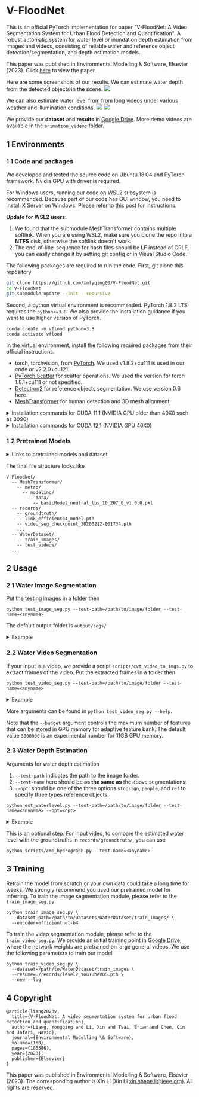 # V-FloodNet

This is an official PyTorch implementation for paper "V-FloodNet: A Video Segmentation System for Urban Flood Detection and Quantification". A robust automatic system for water level or inundation depth estimation from images and videos, consisting of reliable
water and reference object detection/segmentation, and depth estimation models. 

This paper was published in Environmental Modelling & Software, Elsevier (2023). Click [here](https://www.sciencedirect.com/science/article/pii/S1364815222002869?casa_token=-eyHhrbYSpAAAAAA:jddGSA5W9ME5YMJbMiMoZ5UfBf3qrQbEyhLWTBP7akl9Pq8tnHXxzVJBFb9D0PDlmREeaoWnJAc) to view the paper.

Here are some screenshots of our results. We can estimate water depth from the detected objects in the scene.
![](assets/screenshot_people.png)

We can also estimate water level from from long videos under various weather and illumination conditions.
![](https://res.cloudinary.com/xmlyqing00/image/upload/v1734297629/vfloodnet-demo-800x600_w8cwkb.gif)
![](assets/screenshot_video.png)

We provide our **dataset** and **results** in [Google Drive](https://drive.google.com/drive/folders/1DURwcb_qhBeWYznTrpJ-7yGJTHxm7pxC?usp=sharing).
More demo videos are available in the `animation_videos` folder.

## 1 Environments

### 1.1 Code and packages
We developed and tested the source code on Ubuntu 18.04 and PyTorch framework. Nvidia GPU with driver is required.

For Windows users, running our code on WSL2 subsystem is recommended. Because part of our code has GUI window, you need to install X Server on Windows. Please refer to [this post](https://techcommunity.microsoft.com/t5/windows-dev-appconsult/running-wsl-gui-apps-on-windows-10/ba-p/1493242) for instructions.

**Update for WSL2 users**: 
1. We found that the submodule MeshTransformer contains multiple softlink. When you are using WSL2, make sure you clone the repo into a **NTFS** disk, otherwise the softlink doesn't work.
2. The end-of-line-sequence for bash files should be **LF** instead of CRLF, you can easily change it by setting git config or in Visual Studio Code.

The following packages are required to run the code. First, git clone this repository
```bash
git clone https://github.com/xmlyqing00/V-FloodNet.git
cd V-FloodNet
git submodule update --init --recursive
```

Second, a python virtual environment is recommended. PyTorch 1.8.2 LTS requires the `python<=3.8`. We also provide the installation guidance if you want to use higher version of PyTorch.

```shell
conda create -n vflood python=3.8
conda activate vflood
```

In the virtual environment, install the following required packages from their official instructions.

- torch, torchvision, from [PyTorch](https://pytorch.org). We used v1.8.2+cu111 is used in our code or v2.2.0+cu121. 
- [PyTorch Scatter](https://github.com/rusty1s/pytorch_scatter) for scatter operations. We used the version for torch 1.8.1+cu111 or not specified. 
- [Detectron2](https://github.com/facebookresearch/detectron2) for reference objects segmentation. We use version 0.6 here.
- [MeshTransformer](https://github.com/microsoft/MeshTransformer) for human detection and 3D mesh alignment.

<details>
<summary> Installation commands for CUDA 11.1 (NVIDIA GPU older than 40X0 such as 3090) </summary>

```shell
# Install essential libaries
sudo apt install build-essential libosmesa6-dev libgl1-mesa-dev libglu1-mesa-dev freeglut3-dev

# Install PyTorch
pip install torch==1.8.2+cu111 torchvision==0.9.2+cu111 torchaudio==0.8.2 -f https://download.pytorch.org/whl/lts/1.8/torch_lts.html
pip install torch-scatter==2.0.8 -f https://data.pyg.org/whl/torch-1.8.1+cu111.html -v

# Install Detectron2
pip install detectron2 -f https://dl.fbaipublicfiles.com/detectron2/wheels/cu111/torch1.8/index.html

# Install MeshTransformer, make sure you are in the folder of this repository.
cd MeshTransformer
python setup.py build develop
pip install ./manopth/.
cd ..

# Install other python packages
pip install -r requirements.txt
```

</details>

<details>
<summary> Installation commands for CUDA 12.1 (NVIDIA GPU 40X0) </summary>

Since our package depends on several PyTorch packages which are not updated frequently. Modern GPU cards such as 4090 can not run on the old PyTorch version. We need to use some tricks to install the dependants. I tested the following environment on NVIDIA 4090 and CUDA 12.1. `nvcc` is not required.

First, we need to install the `gh` tool which can switch repository to a pull request version
```shell
sudo apt install gh
gh auth login
```

Second, we use the following commands to install the libraries
```shell
# Install essential libaries
sudo apt install build-essential libosmesa6-dev libgl1-mesa-dev libglu1-mesa-dev freeglut3-dev

# Install nightly PyTorch 2.2.0 which supports the latest CUDA 12.1
pip install --pre torch torchvision torchaudio --index-url https://download.pytorch.org/whl/nightly/cu121
pip install torch-scatter 

# Install Detectron2, we have to manually compile it instead of using wheel.
cd ..
git clone git@github.com:facebookresearch/detectron2.git
cd detectron2/
gh pr checkout 4868
pip install -e .
cd ../V-FloodNet/

# Install MeshTransformer, make sure you are in the folder of this repository.
cd MeshTransformer

# Manually create the __init__.py file to include the package.
touch metro/modeling/data/__init__.py
touch metro/modeling/hrnet/__init__.py
python setup.py build develop
pip install ./manopth/.
cd ..

# Install other python packages
pip install -r requirements.txt
```

</details>

### 1.2 Pretrained Models

<details>
<summary>
Links to pretrained models and dataset.
</summary>

First, run the following script to download the pretrained models of MeshTransformer (it may take about 15 mins)
```bash
sh scripts/download_MeshTransformer_models.sh
```

Second, due to the license, we have to manually download some body files.
1. Download SMPL model `SMPLIFY_CODE_V2.ZIP` from the official website [SMPLify](http://smplify.is.tue.mpg.de/). When it starts downloading, it shows `mpips_smplify_public_v2.zip`. 
2. Extract it and copy the model file `basicModel_neutral_lbs_10_207_0_v1.0.0.pkl` from `smplify_public/code/models/` to `V-FloodNet/MeshTransformer/metro/modeling/data/`.

Third, download the archives from [Google Drive](https://drive.google.com/drive/folders/1DURwcb_qhBeWYznTrpJ-7yGJTHxm7pxC?usp=sharing).
1. Extract the pretrained models for water segmentation `records.zip` and put them in the folder `V-FloodNet/records/`. 
2. Extract the water dataset `WaterDataset` in any path, which includes the training images and testing videos. You can put it at `V-FloodNet/WaterDataset/`.

</details>

The final file structure looks like
```
V-FloodNet/
  -- MeshTransformer/
    -- metro/
      -- modeling/
        -- data/
          -- basicModel_neutral_lbs_10_207_0_v1.0.0.pkl
  -- records/
    -- groundtruth/
    -- link_efficientb4_model.pth
    -- video_seg_checkpoint_20200212-001734.pth
    ...
  -- WaterDataset/
    -- train_images/
    -- test_videos/
  ...
```


## 2 Usage

### 2.1 Water Image Segmentation
Put the testing images in a folder then
```shell
python test_image_seg.py --test-path=/path/to/image/folder --test-name=<anyname>
```
The default output folder is `output/segs/`

<details>
<summary>
Example
</summary>

```shell
python test_image_seg.py --test-path=assets/img_exp/ --test-name img_exp
```

</details>

### 2.2 Water Video Segmentation
If your input is a video, we provide a script `scripts/cvt_video_to_imgs.py` to extract frames of the video.
Put the extracted frames in a folder then
```shell
python test_video_seg.py --test-path=/path/to/image/folder --test-name=<anyname>
```

<details>
<summary>
Example
</summary>

```shell
python test_video_seg.py --test-path=assets/lake_exp/ --test-name lake_exp
```

</details>


More arguments can be found in `python test_video_seg.py --help`.

Note that the `--budget` argument controls the maximum number of features that can be stored in GPU memory for adaptive feature bank. The default value `3000000` is an experimental number for 11GB GPU memory.

### 2.3 Water Depth Estimation

Arguments for water depth estimation

1. `--test-path` indicates the path to the image forder.
2. `--test-name` here should be **as the same as** the above segmentations.
3. `--opt`: should be one of the three options `stopsign`, `people`, and `ref` to specify three types reference objects. 
```shell
python est_waterlevel.py --test-path=/path/to/image/folder --test-name=<anyname> --opt=<opt>
```


<details>
<summary>
Example
</summary>

```shell
python est_waterlevel.py --test-path=assets/lake_exp/ --test-name lake_exp --opt people
python est_waterlevel.py --test-path=assets/lake_exp/ --test-name lake_exp --opt stopsign
```

</details>


This is an optional step. For input video, to compare the estimated water level with the groundtruths in `records/groundtruth/`, you can use 
```shell
python scripts/cmp_hydrograph.py --test-name=<anyname>
```

## 3 Training

Retrain the model from scratch or your own data could take a long time for weeks. We strongly recommend you used our pretrained model for inferring.
To train the image segmentation module, please refer to the `train_image_seg.py`
```
python train_image_seg.py \
  --dataset-path=/path/to/Datasets/WaterDataset/train_images/ \
  --encoder=efficientnet-b4
```

To train the video segmentation module, please refer to the `train_video_seg.py`. We provide an initial training point in [Google Drive](https://drive.google.com/file/d/1l9TXNV4YQMAxL8RqfL14-qofn_s641Dx/view?usp=sharing), where the network weights are pretrained on large general videos.
We use the following parameters to train our model
```
python train_video_seg.py \
  --dataset=/path/to/WaterDataset/train_images \
  --resume=./records/level2_YouTubeVOS.pth \
  --new --log
```

## 4 Copyright
```
@article{liang2023v,
  title={V-FloodNet: A video segmentation system for urban flood detection and quantification},
  author={Liang, Yongqing and Li, Xin and Tsai, Brian and Chen, Qin and Jafari, Navid},
  journal={Environmental Modelling \& Software},
  volume={160},
  pages={105586},
  year={2023},
  publisher={Elsevier}
}
```
This paper was published in Environmental Modelling & Software, Elsevier (2023). The corresponding author is Xin Li (Xin Li <xin.shane.li@ieee.org>).  All rights are reserved.

